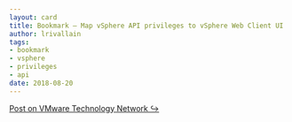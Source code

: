 ```yaml
---
layout: card
title: Bookmark – Map vSphere API privileges to vSphere Web Client UI
author: lrivallain
tags:
- bookmark
- vsphere
- privileges
- api
date: 2018-08-20
---
```


[Post on VMware Technology Network ↪](https://communities.vmware.com/docs/DOC-34174)
